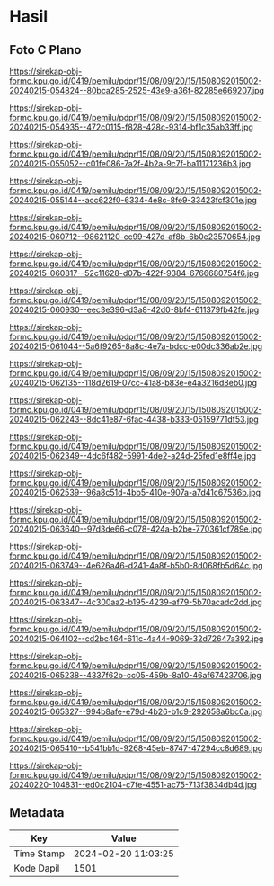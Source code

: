 # Hasil

## Foto C Plano

https://sirekap-obj-formc.kpu.go.id/0419/pemilu/pdpr/15/08/09/20/15/1508092015002-20240215-054824--80bca285-2525-43e9-a36f-82285e669207.jpg

https://sirekap-obj-formc.kpu.go.id/0419/pemilu/pdpr/15/08/09/20/15/1508092015002-20240215-054935--472c0115-f828-428c-9314-bf1c35ab33ff.jpg

https://sirekap-obj-formc.kpu.go.id/0419/pemilu/pdpr/15/08/09/20/15/1508092015002-20240215-055052--c01fe086-7a2f-4b2a-9c7f-ba11171236b3.jpg

https://sirekap-obj-formc.kpu.go.id/0419/pemilu/pdpr/15/08/09/20/15/1508092015002-20240215-055144--acc622f0-6334-4e8c-8fe9-33423fcf301e.jpg

https://sirekap-obj-formc.kpu.go.id/0419/pemilu/pdpr/15/08/09/20/15/1508092015002-20240215-060712--98621120-cc99-427d-af8b-6b0e23570654.jpg

https://sirekap-obj-formc.kpu.go.id/0419/pemilu/pdpr/15/08/09/20/15/1508092015002-20240215-060817--52c11628-d07b-422f-9384-6766680754f6.jpg

https://sirekap-obj-formc.kpu.go.id/0419/pemilu/pdpr/15/08/09/20/15/1508092015002-20240215-060930--eec3e396-d3a8-42d0-8bf4-611379fb42fe.jpg

https://sirekap-obj-formc.kpu.go.id/0419/pemilu/pdpr/15/08/09/20/15/1508092015002-20240215-061044--5a6f9265-8a8c-4e7a-bdcc-e00dc336ab2e.jpg

https://sirekap-obj-formc.kpu.go.id/0419/pemilu/pdpr/15/08/09/20/15/1508092015002-20240215-062135--118d2619-07cc-41a8-b83e-e4a3216d8eb0.jpg

https://sirekap-obj-formc.kpu.go.id/0419/pemilu/pdpr/15/08/09/20/15/1508092015002-20240215-062243--8dc41e87-6fac-4438-b333-05159771df53.jpg

https://sirekap-obj-formc.kpu.go.id/0419/pemilu/pdpr/15/08/09/20/15/1508092015002-20240215-062349--4dc6f482-5991-4de2-a24d-25fed1e8ff4e.jpg

https://sirekap-obj-formc.kpu.go.id/0419/pemilu/pdpr/15/08/09/20/15/1508092015002-20240215-062539--96a8c51d-4bb5-410e-907a-a7d41c67536b.jpg

https://sirekap-obj-formc.kpu.go.id/0419/pemilu/pdpr/15/08/09/20/15/1508092015002-20240215-063640--97d3de66-c078-424a-b2be-770361cf789e.jpg

https://sirekap-obj-formc.kpu.go.id/0419/pemilu/pdpr/15/08/09/20/15/1508092015002-20240215-063749--4e626a46-d241-4a8f-b5b0-8d068fb5d64c.jpg

https://sirekap-obj-formc.kpu.go.id/0419/pemilu/pdpr/15/08/09/20/15/1508092015002-20240215-063847--4c300aa2-b195-4239-af79-5b70acadc2dd.jpg

https://sirekap-obj-formc.kpu.go.id/0419/pemilu/pdpr/15/08/09/20/15/1508092015002-20240215-064102--cd2bc464-611c-4a44-9069-32d72647a392.jpg

https://sirekap-obj-formc.kpu.go.id/0419/pemilu/pdpr/15/08/09/20/15/1508092015002-20240215-065238--4337f62b-cc05-459b-8a10-46af67423706.jpg

https://sirekap-obj-formc.kpu.go.id/0419/pemilu/pdpr/15/08/09/20/15/1508092015002-20240215-065327--994b8afe-e79d-4b26-b1c9-292658a6bc0a.jpg

https://sirekap-obj-formc.kpu.go.id/0419/pemilu/pdpr/15/08/09/20/15/1508092015002-20240215-065410--b541bb1d-9268-45eb-8747-47294cc8d689.jpg

https://sirekap-obj-formc.kpu.go.id/0419/pemilu/pdpr/15/08/09/20/15/1508092015002-20240220-104831--ed0c2104-c7fe-4551-ac75-713f3834db4d.jpg


## Metadata

| Key        | Value               |
| ---------- | ------------------- |
| Time Stamp | 2024-02-20 11:03:25 |
| Kode Dapil | 1501                |



